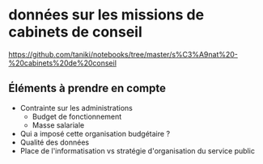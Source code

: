 # données sur les missions de cabinets de conseil

https://github.com/taniki/notebooks/tree/master/s%C3%A9nat%20-%20cabinets%20de%20conseil

## Éléments à prendre en compte

- Contrainte sur les administrations
	- Budget de fonctionnement
	- Masse salariale
- Qui a imposé cette organisation budgétaire ?
- Qualité des données
- Place de l'informatisation vs stratégie d'organisation du service public